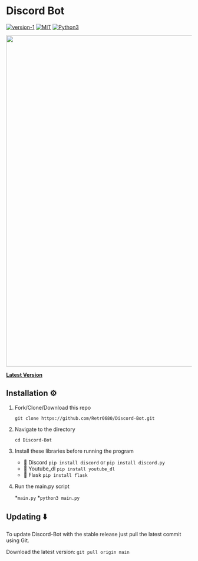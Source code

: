 # Discord Bot

[![version-1](https://img.shields.io/badge/Version-2-green)](https://github.com/Retr0680/Discord-Bot)
[![MIT](https://img.shields.io/badge/MIT)](https://img.shields.io/badge/license-MIT-blue)
[![Python3](https://img.shields.io/badge/Python3-red)](https://img.shields.io/badge/Python3-red)

<p align="center">
<img align="center" src=".img/main" width="900">
</p>

[**Latest Version**](htpps://github.com/Retr0680/Discord-Bot/)

## Installation ⚙️

1. Fork/Clone/Download this repo

    `git clone https://github.com/Retr0680/Discord-Bot.git`

2. Navigate to the directory

    `cd Discord-Bot`

3. Install these libraries before running the program
    - 📌 Discord `pip install discord` or `pip install discord.py`
    - 📌 Youtube_dl `pip install youtube_dl`
    - 📌 Flask `pip install flask`

4. Run the main.py script

    *`main.py`
    *`python3 main.py`

## Updating ⬇️

To update Discord-Bot with the stable release just pull the latest commit using Git.

Download the latest version: `git pull origin main`